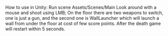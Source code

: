 How to use in Unity:
Run scene Assets/Scenes/Main
Look around with a mouse and shoot using LMB;
On the floor there are two weapons to switch, one is just a gun,
and the second one is WallLauncher which will launch a wall from under the floor at cost of few score points.
After the death game will restart within 5 seconds.
